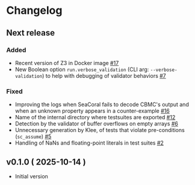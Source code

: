 # Changelog

## Next release

### Added
- Recent version of Z3 in Docker image [#17](https://github.com/ocamlpro/seacoral/pull/17)
- New Boolean option `run.verbose_validation` (CLI arg: `--verbose-validation`) to help with debugging of validator behaviors [#7](https://github.com/ocamlpro/seacoral/pull/7)

### Fixed
- Improving the logs when SeaCoral fails to decode CBMC's output and when an unknown property appears in a counter-example [#16](https://github.com/OCamlPro/seacoral/pull/16)
- Name of the internal directory where testsuites are exported [#12](https://github.com/ocamlpro/seacoral/pull/12)
- Detection by the validator of buffer overflows on empty arrays [#6](https://github.com/ocamlpro/seacoral/pull/6)
- Unnecessary generation by Klee, of tests that violate pre-conditions (`sc_assume`) [#5](https://github.com/ocamlpro/seacoral/pull/5)
- Handling of NaNs and floating-point literals in test suites [#2](https://github.com/ocamlpro/seacoral/pull/2)


## v0.1.0 ( 2025-10-14 )

* Initial version
